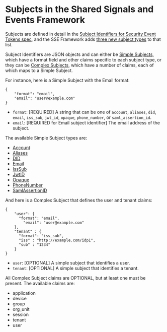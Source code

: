 # Subjects in the Shared Signals and Events Framework
Subjects are defined in detail in the
[Subject Identifiers for Security Event Tokens spec](https://datatracker.ietf.org/doc/html/draft-ietf-secevent-subject-identifiers),
and the SSE Framework adds [three new subject types](https://openid.net/specs/openid-sse-framework-1_0.html#subject-principals)
to that list.

Subject Identifiers are JSON objects and can either be
[Simple Subjects](https://openid.net/specs/openid-sse-framework-1_0.html#simple-subjects),
which have a format field and other claims specific to each subject type, or they can be
[Complex Subjects](https://openid.net/specs/openid-sse-framework-1_0.html#complex-subjects),
which have a number of claims, each of which maps to a Simple Subject.

For instance, here is a Simple Subject with the Email format:

```json5
{
    "format": "email",
    "email": "user@example.com"
}
```

  - `format`: [REQUIRED] A string that can be one of `account`, `aliases`, `did`, `email`, `iss_sub`, `jwt_id`, `opaque`, `phone_number`, or `saml_assertion_id`.
  - `email`: [REQUIRED for Email subject identifier] The email address of the subject.

The available Simple Subject types are:
  - [Account](https://datatracker.ietf.org/doc/html/draft-ietf-secevent-subject-identifiers#section-3.2.1)
  - [Aliases](https://datatracker.ietf.org/doc/html/draft-ietf-secevent-subject-identifiers#section-3.2.2)
  - [DID](https://datatracker.ietf.org/doc/html/draft-ietf-secevent-subject-identifiers#section-3.2.3)
  - [Email](https://datatracker.ietf.org/doc/html/draft-ietf-secevent-subject-identifiers#section-3.2.4)
  - [IssSub](https://datatracker.ietf.org/doc/html/draft-ietf-secevent-subject-identifiers#section-3.2.5)
  - [JwtID](https://openid.net/specs/openid-sse-framework-1_0.html#sub-id-jwt-id)
  - [Opaque](https://datatracker.ietf.org/doc/html/draft-ietf-secevent-subject-identifiers#section-3.2.6)
  - [PhoneNumber](https://datatracker.ietf.org/doc/html/draft-ietf-secevent-subject-identifiers#section-3.2.7)
  - [SamlAssertionID](https://openid.net/specs/openid-sse-framework-1_0.html#sub-id-saml-assertion-id)

And here is a Complex Subject that defines the user and tenant claims:
```json5
{
    "user": {
      "format": "email",
        "email": "user@example.com"
    },
    "tenant" : {
      "format": "iss_sub",
      "iss" : "http://example.com/idp1",
      "sub" : "1234"
    }
}
```

  - `user`: [OPTIONAL] A simple subject that identifies a user.
  - `tenant`: [OPTIONAL] A simple subject that identifies a tenant.

All Complex Subject claims are OPTIONAL, but at least one must be present. The available claims are:
  - application
  - device
  - group
  - org_unit
  - session
  - tenant
  - user

